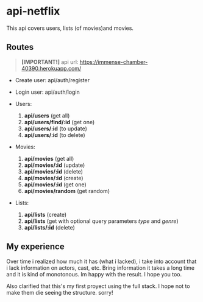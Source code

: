 # api-netflix

This api covers users, lists (of movies)and movies.

## Routes

> **[IMPORTANT!]**
> api url: https://immense-chamber-40390.herokuapp.com/

- Create user: api/auth/register
- Login user: api/auth/login
- Users:

  1. **api/users** (get all)
  2. **api/users/find/:id** (get one)
  3. **api/users/:id** (to update)
  4. **api/users/:id** (to delete)

- Movies:

  1. **api/movies** (get all)
  2. **api/movies/:id** (update)
  3. **api/movies/:id** (delete)
  4. **api/movies/:id** (create)
  5. **api/movies/:id** (get one)
  6. **api/movies/random** (get random)

- Lists:
  1. **api/lists** (create)
  2. **api/lists** (get with optional query parameters _type_ and _genre_)
  3. **api/lists/:id** (delete)

## My experience

Over time i realized how much it has (what i lacked), i take into account that i lack information on actors, cast, etc. Bring information it takes a long time and it is kind of monotonous. Im happy with the result. I hope you too.

Also clarified that this's my first proyect using the full stack. I hope not to make them die seeing the structure. sorry!
